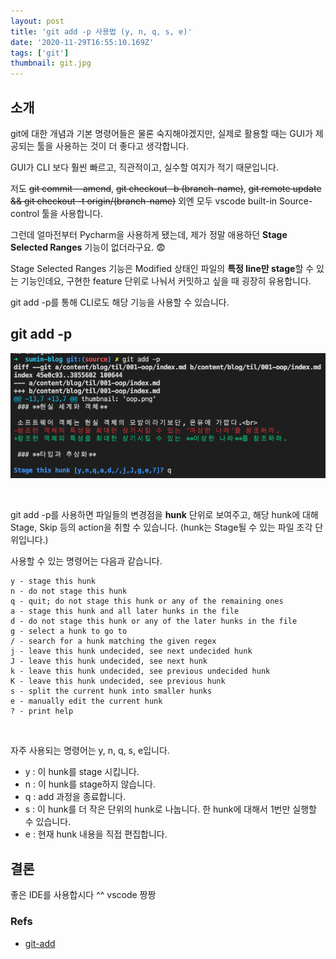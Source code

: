 ```yaml
---
layout: post
title: 'git add -p 사용법 (y, n, q, s, e)'
date: '2020-11-29T16:55:10.169Z'
tags: ['git']
thumbnail: git.jpg
---
```


## 소개

git에 대한 개념과 기본 명령어들은 물론 숙지해야겠지만, 실제로 활용할 때는 GUI가 제공되는 툴을 사용하는 것이 더 좋다고 생각합니다.

GUI가 CLI 보다 훨씬 빠르고, 직관적이고, 실수할 여지가 적기 때문입니다.

저도 ~~git commit --amend~~, ~~git checkout -b (branch-name)~~, ~~git remote update && git checkout -t origin/(branch-name)~~ 외엔 모두 vscode built-in Source-control 툴을 사용합니다.

그런데 얼마전부터 Pycharm을 사용하게 됐는데, 제가 정말 애용하던 **Stage Selected Ranges** 기능이 없더라구요. 😨

Stage Selected Ranges 기능은 Modified 상태인 파일의 **특정 line만 stage**할 수 있는 기능인데요, 구현한 feature 단위로 나눠서 커밋하고 싶을 때 굉장히 유용합니다.

git add -p를 통해 CLI로도 해당 기능을 사용할 수 있습니다.

## git add -p

![git add -p](./git-add-p.png)

<br>

git add -p를 사용하면 파일들의 변경점을 **hunk** 단위로 보여주고, 해당 hunk에 대해 Stage, Skip 등의 action을 취할 수 있습니다. (hunk는 Stage될 수 있는 파일 조각 단위입니다.)

사용할 수 있는 명령어는 다음과 같습니다.

```shell
y - stage this hunk
n - do not stage this hunk
q - quit; do not stage this hunk or any of the remaining ones
a - stage this hunk and all later hunks in the file
d - do not stage this hunk or any of the later hunks in the file
g - select a hunk to go to
/ - search for a hunk matching the given regex
j - leave this hunk undecided, see next undecided hunk
J - leave this hunk undecided, see next hunk
k - leave this hunk undecided, see previous undecided hunk
K - leave this hunk undecided, see previous hunk
s - split the current hunk into smaller hunks
e - manually edit the current hunk
? - print help
```

<br>

자주 사용되는 명령어는 y, n, q, s, e입니다.

- y : 이 hunk를 stage 시킵니다.
- n : 이 hunk를 stage하지 않습니다.
- q : add 과정을 종료합니다.
- s : 이 hunk를 더 작은 단위의 hunk로 나눕니다. 한 hunk에 대해서 1번만 실행할 수 있습니다.
- e : 현재 hunk 내용을 직접 편집합니다.

## 결론

좋은 IDE를 사용합시다 ^^ vscode 짱짱

### Refs

- [git-add](https://git-scm.com/docs/git-add)
